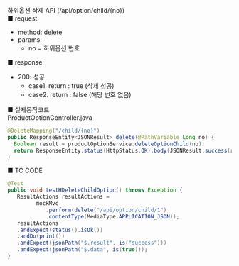 하위옵션 삭제 API (/api/option/child/{no})  
■ request
   - method: delete
   - params:
      - no = 하위옵션 번호  
  
■ response:  
   - 200: 성공  
      - case1. return : true (삭제 성공)
      - case2. return : false (해당 번호 없음)  
  
■ 실제동작코드  
ProductOptionController.java  
```java
@DeleteMapping("/child/{no}")
public ResponseEntity<JSONResult> delete(@PathVariable Long no) {
  Boolean result = productOptionService.deleteOptionChild(no);
  return ResponseEntity.status(HttpStatus.OK).body(JSONResult.success(result));
}
```
  
■ TC CODE  
  
```java
@Test
public void testHDeleteChildOption() throws Exception {
   ResultActions resultActions =
         mockMvc
            .perform(delete("/api/option/child/1")
            .contentType(MediaType.APPLICATION_JSON));
   resultActions
   .andExpect(status().isOk())
   .andDo(print())
   .andExpect(jsonPath("$.result", is("success")))
   .andExpect(jsonPath("$.data", is(true)));
}
```
